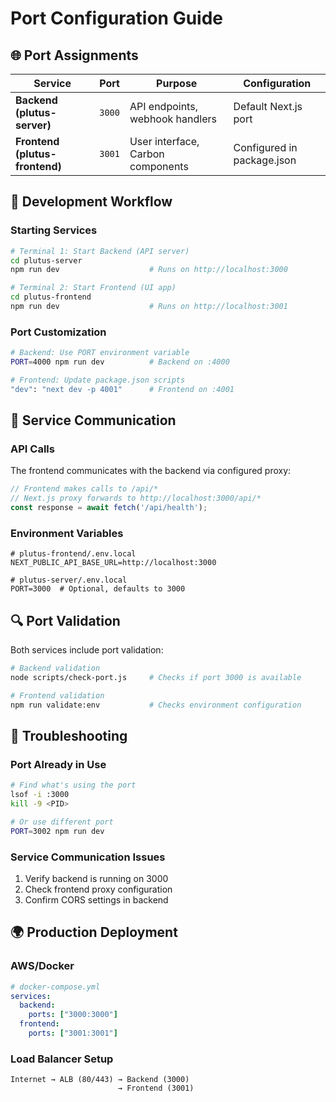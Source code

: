 # Port Configuration Guide

## 🌐 Port Assignments

| Service | Port | Purpose | Configuration |
|---------|------|---------|---------------|
| **Backend (plutus-server)** | `3000` | API endpoints, webhook handlers | Default Next.js port |
| **Frontend (plutus-frontend)** | `3001` | User interface, Carbon components | Configured in package.json |

## 🚀 Development Workflow

### Starting Services

```bash
# Terminal 1: Start Backend (API server)
cd plutus-server
npm run dev                    # Runs on http://localhost:3000

# Terminal 2: Start Frontend (UI app) 
cd plutus-frontend
npm run dev                    # Runs on http://localhost:3001
```

### Port Customization

```bash
# Backend: Use PORT environment variable
PORT=4000 npm run dev          # Backend on :4000

# Frontend: Update package.json scripts
"dev": "next dev -p 4001"      # Frontend on :4001
```

## 🔗 Service Communication

### API Calls
The frontend communicates with the backend via configured proxy:

```typescript
// Frontend makes calls to /api/* 
// Next.js proxy forwards to http://localhost:3000/api/*
const response = await fetch('/api/health');
```

### Environment Variables
```env
# plutus-frontend/.env.local
NEXT_PUBLIC_API_BASE_URL=http://localhost:3000

# plutus-server/.env.local
PORT=3000  # Optional, defaults to 3000
```

## 🔍 Port Validation

Both services include port validation:

```bash
# Backend validation
node scripts/check-port.js     # Checks if port 3000 is available

# Frontend validation  
npm run validate:env           # Checks environment configuration
```

## 🐛 Troubleshooting

### Port Already in Use
```bash
# Find what's using the port
lsof -i :3000
kill -9 <PID>

# Or use different port
PORT=3002 npm run dev
```

### Service Communication Issues
1. Verify backend is running on 3000
2. Check frontend proxy configuration
3. Confirm CORS settings in backend

## 🌍 Production Deployment

### AWS/Docker
```yaml
# docker-compose.yml
services:
  backend:
    ports: ["3000:3000"]
  frontend:  
    ports: ["3001:3001"]
```

### Load Balancer Setup
```
Internet → ALB (80/443) → Backend (3000)
                        → Frontend (3001)
``` 